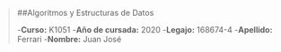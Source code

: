 >##Algoritmos y Estructuras de Datos
>
>-**Curso:** K1051
>-**Año de cursada:** 2020
>-**Legajo:** 168674-4
>-**Apellido:** Ferrari
>-**Nombre:** Juan José
